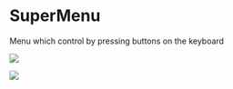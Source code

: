 # SuperMenu
Menu which control by pressing buttons on the keyboard

![](https://github.com/Stas-inside/SuperMenu/blob/main/MultiMenu/Photoes/Capture1.PNG)

![](https://github.com/Stas-inside/SuperMenu/blob/main/MultiMenu/Photoes/Capture2.PNG)
 
